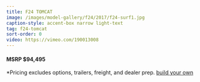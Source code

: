 ```yaml
---
title: F24 TOMCAT
image: /images/model-gallery/f24/2017/f24-surf1.jpg
caption-style: accent-box narrow light-text
tag: f24-tomcat
sort-order: 0
video: https://vimeo.com/190013008
---
```

#### MSRP $94,495 ####

*Pricing excludes options, trailers, freight, and dealer prep.
[ build your own](http://designer.mbsportsusa.com/model/10)
